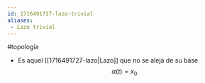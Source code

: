 ```yaml
---
id: 1716491727-lazo-trivial
aliases:
 - Lazo trivial
---
```


#topología 

- Es aquel [[1716491727-lazo|Lazo]] que no se aleja de su base
$$\alpha(t)=x_0$$